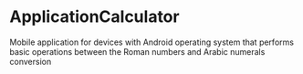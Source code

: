 # ApplicationCalculator
Mobile application for devices with Android operating system that performs basic operations between the Roman numbers and Arabic numerals conversion

